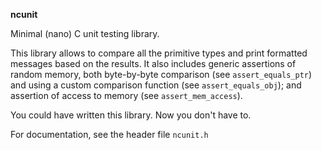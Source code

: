 **ncunit**

Minimal (nano) C unit testing library.

This library allows to compare all the primitive types and print formatted messages based on the results.
It also includes generic assertions of random memory, both byte-by-byte comparison (see `assert_equals_ptr`) and using a custom comparison function (see `assert_equals_obj`); and assertion of access to memory (see `assert_mem_access`).

You could have written this library. Now you don't have to.

For documentation, see the header file `ncunit.h`
